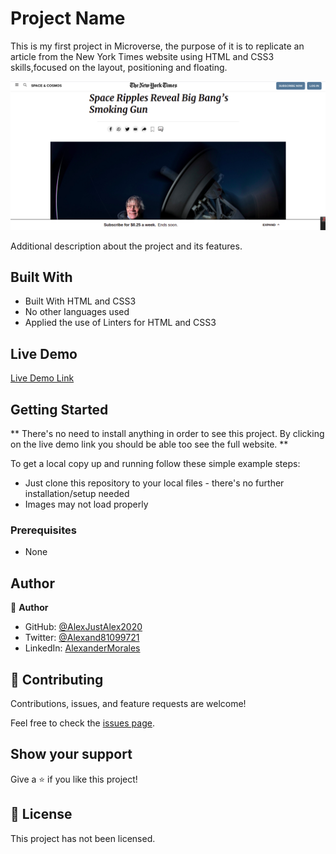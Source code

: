 # Project Name

This is my first project in Microverse, the purpose of it is to replicate an article from the New York Times website using HTML and CSS3 skills,focused on the layout, positioning and floating.

![screenshot](./images/screenshot.png)

Additional description about the project and its features.

## Built With

  - Built With HTML and CSS3
  - No other languages used
  - Applied the use of Linters for HTML and CSS3

## Live Demo

[Live Demo Link](https://alexjustalex2020.github.io/newyorktimes/)


## Getting Started

** There's no need to install anything in order to see this project. By clicking on the live demo link you should be able too see the full website. **

To get a local copy up and running follow these simple example steps:

  - Just clone this repository to your local files - there's no further installation/setup needed
  - Images may not load properly

### Prerequisites

  - None

## Author

👤 **Author**

- GitHub: [@AlexJustAlex2020](https://github.com/AlexJustAlex2020/)
- Twitter: [@Alexand81099721](https://twitter.com/Alexand81099721)
- LinkedIn: [AlexanderMorales](https://www.linkedin.com/in/alexander-morales-b8539898/)

## 🤝 Contributing

Contributions, issues, and feature requests are welcome!

Feel free to check the [issues page](../../issues/).

## Show your support

Give a ⭐️ if you like this project!


## 📝 License

This project has not been licensed.
